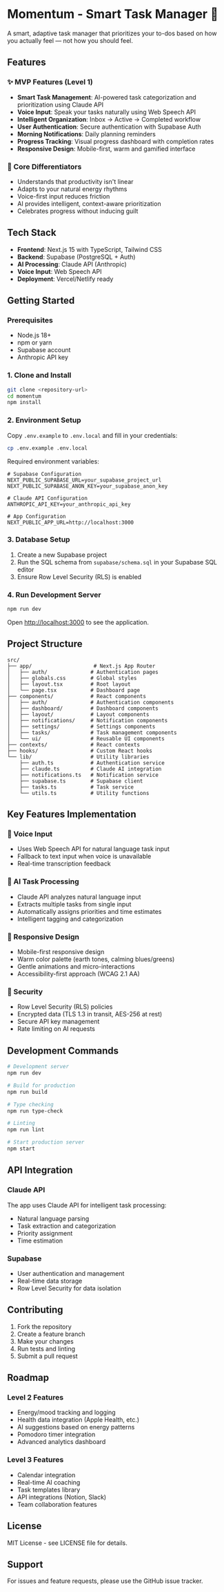 # Momentum - Smart Task Manager 🚀

A smart, adaptive task manager that prioritizes your to-dos based on how you actually feel — not how you should feel.

## Features

### ✨ MVP Features (Level 1)
- **Smart Task Management**: AI-powered task categorization and prioritization using Claude API
- **Voice Input**: Speak your tasks naturally using Web Speech API
- **Intelligent Organization**: Inbox → Active → Completed workflow
- **User Authentication**: Secure authentication with Supabase Auth
- **Morning Notifications**: Daily planning reminders
- **Progress Tracking**: Visual progress dashboard with completion rates
- **Responsive Design**: Mobile-first, warm and gamified interface

### 🎯 Core Differentiators
- Understands that productivity isn't linear
- Adapts to your natural energy rhythms
- Voice-first input reduces friction
- AI provides intelligent, context-aware prioritization
- Celebrates progress without inducing guilt

## Tech Stack

- **Frontend**: Next.js 15 with TypeScript, Tailwind CSS
- **Backend**: Supabase (PostgreSQL + Auth)
- **AI Processing**: Claude API (Anthropic)
- **Voice Input**: Web Speech API
- **Deployment**: Vercel/Netlify ready

## Getting Started

### Prerequisites
- Node.js 18+ 
- npm or yarn
- Supabase account
- Anthropic API key

### 1. Clone and Install
```bash
git clone <repository-url>
cd momentum
npm install
```

### 2. Environment Setup
Copy `.env.example` to `.env.local` and fill in your credentials:

```bash
cp .env.example .env.local
```

Required environment variables:
```env
# Supabase Configuration
NEXT_PUBLIC_SUPABASE_URL=your_supabase_project_url
NEXT_PUBLIC_SUPABASE_ANON_KEY=your_supabase_anon_key

# Claude API Configuration  
ANTHROPIC_API_KEY=your_anthropic_api_key

# App Configuration
NEXT_PUBLIC_APP_URL=http://localhost:3000
```

### 3. Database Setup
1. Create a new Supabase project
2. Run the SQL schema from `supabase/schema.sql` in your Supabase SQL editor
3. Ensure Row Level Security (RLS) is enabled

### 4. Run Development Server
```bash
npm run dev
```

Open [http://localhost:3000](http://localhost:3000) to see the application.

## Project Structure

```
src/
├── app/                    # Next.js App Router
│   ├── auth/              # Authentication pages
│   ├── globals.css        # Global styles
│   ├── layout.tsx         # Root layout
│   └── page.tsx           # Dashboard page
├── components/            # React components
│   ├── auth/              # Authentication components
│   ├── dashboard/         # Dashboard components
│   ├── layout/            # Layout components
│   ├── notifications/     # Notification components
│   ├── settings/          # Settings components
│   ├── tasks/             # Task management components
│   └── ui/                # Reusable UI components
├── contexts/              # React contexts
├── hooks/                 # Custom React hooks
└── lib/                   # Utility libraries
    ├── auth.ts            # Authentication service
    ├── claude.ts          # Claude AI integration
    ├── notifications.ts   # Notification service
    ├── supabase.ts        # Supabase client
    ├── tasks.ts           # Task service
    └── utils.ts           # Utility functions
```

## Key Features Implementation

### 🎤 Voice Input
- Uses Web Speech API for natural language task input
- Fallback to text input when voice is unavailable
- Real-time transcription feedback

### 🤖 AI Task Processing
- Claude API analyzes natural language input
- Extracts multiple tasks from single input
- Automatically assigns priorities and time estimates
- Intelligent tagging and categorization

### 📱 Responsive Design
- Mobile-first responsive design
- Warm color palette (earth tones, calming blues/greens)
- Gentle animations and micro-interactions
- Accessibility-first approach (WCAG 2.1 AA)

### 🔐 Security
- Row Level Security (RLS) policies
- Encrypted data (TLS 1.3 in transit, AES-256 at rest)
- Secure API key management
- Rate limiting on AI requests

## Development Commands

```bash
# Development server
npm run dev

# Build for production
npm run build

# Type checking
npm run type-check

# Linting
npm run lint

# Start production server
npm start
```

## API Integration

### Claude API
The app uses Claude API for intelligent task processing:
- Natural language parsing
- Task extraction and categorization
- Priority assignment
- Time estimation

### Supabase
- User authentication and management
- Real-time data storage
- Row Level Security for data isolation

## Contributing

1. Fork the repository
2. Create a feature branch
3. Make your changes
4. Run tests and linting
5. Submit a pull request

## Roadmap

### Level 2 Features
- Energy/mood tracking and logging
- Health data integration (Apple Health, etc.)
- AI suggestions based on energy patterns
- Pomodoro timer integration
- Advanced analytics dashboard

### Level 3 Features  
- Calendar integration
- Real-time AI coaching
- Task templates library
- API integrations (Notion, Slack)
- Team collaboration features

## License

MIT License - see LICENSE file for details.

## Support

For issues and feature requests, please use the GitHub issue tracker.